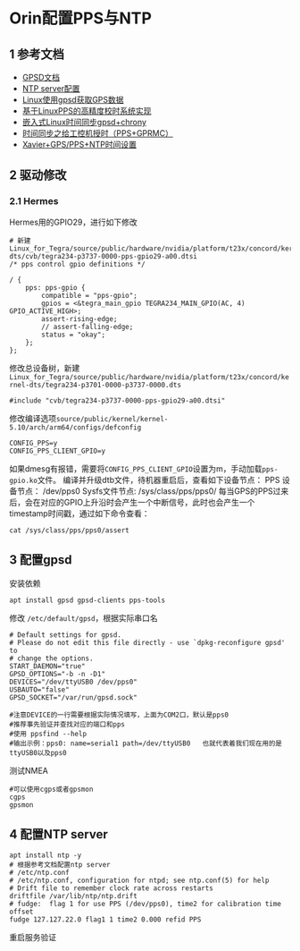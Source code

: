 # Orin配置PPS与NTP
## 1 参考文档
- [GPSD文档](https://gpsd.gitlab.io/gpsd/gpsd.html)
- [NTP server配置](https://blog.csdn.net/enlaihe/article/details/120728557?spm=1001.2014.3001.5506)
- [Linux使用gpsd获取GPS数据](https://blog.csdn.net/yiyu20180729/article/details/136340493?spm=1001.2101.3001.6650.3&utm_medium=distribute.pc_relevant.none-task-blog-2%7Edefault%7EYuanLiJiHua%7EPosition-3-136340493-blog-119249223.235%5Ev43%5Epc_blog_bottom_relevance_base2&depth_1-utm_source=distribute.pc_relevant.none-task-blog-2%7Edefault%7EYuanLiJiHua%7EPosition-3-136340493-blog-119249223.235%5Ev43%5Epc_blog_bottom_relevance_base2&utm_relevant_index=6)
- [基于LinuxPPS的高精度校时系统实现](https://www.doc88.com/p-7478992186790.html?r=1)
- [嵌入式Linux时间同步gpsd+chrony](https://blog.csdn.net/sep4075/article/details/119249223?spm=1001.2014.3001.5506)
- [时间同步之给工控机授时（PPS+GPRMC）](https://blog.csdn.net/m0_46611008/article/details/126289705?utm_medium=distribute.pc_relevant.none-task-blog-2~default~baidujs_baidulandingword~default-8-126289705-blog-120728557.235^v43^pc_blog_bottom_relevance_base2&spm=1001.2101.3001.4242.5&utm_relevant_index=11)
- [Xavier+GPS/PPS+NTP时间设置](https://blog.csdn.net/enlaihe/article/details/120728557?spm=1001.2014.3001.5506)

## 2 驱动修改
### 2.1 Hermes
Hermes用的GPIO29，进行如下修改
```shell
# 新建 Linux_for_Tegra/source/public/hardware/nvidia/platform/t23x/concord/kernel-dts/cvb/tegra234-p3737-0000-pps-gpio29-a00.dtsi
/* pps control gpio definitions */

/ {
    pps: pps-gpio {
        compatible = "pps-gpio";
        gpios = <&tegra_main_gpio TEGRA234_MAIN_GPIO(AC, 4) GPIO_ACTIVE_HIGH>;
        assert-rising-edge;
        // assert-falling-edge;
        status = "okay";
    };
};
```
修改总设备树，新建`Linux_for_Tegra/source/public/hardware/nvidia/platform/t23x/concord/kernel-dts/tegra234-p3701-0000-p3737-0000.dts`
```shell
#include "cvb/tegra234-p3737-0000-pps-gpio29-a00.dtsi"
```
修改编译选项`source/public/kernel/kernel-5.10/arch/arm64/configs/defconfig`
```shell
CONFIG_PPS=y
CONFIG_PPS_CLIENT_GPIO=y
```
如果dmesg有报错，需要将`CONFIG_PPS_CLIENT_GPIO`设置为m，手动加载`pps-gpio.ko`文件。
编译并升级dtb文件，待机器重启后，查看如下设备节点：
PPS 设备节点： /dev/pps0
Sysfs文件节点: /sys/class/pps/pps0/
每当GPS的PPS过来后，会在对应的GPIO上升沿时会产生一个中断信号，此时也会产生一个timestamp时间戳，通过如下命令查看：
```shell
cat /sys/class/pps/pps0/assert
```
## 3 配置gpsd
安装依赖
```shell
apt install gpsd gpsd-clients pps-tools
```
修改 `/etc/default/gpsd`，根据实际串口名
```shell
# Default settings for gpsd.
# Please do not edit this file directly - use `dpkg-reconfigure gpsd' to
# change the options.
START_DAEMON="true"
GPSD_OPTIONS="-b -n -D1"
DEVICES="/dev/ttyUSB0 /dev/pps0"
USBAUTO="false"
GPSD_SOCKET="/var/run/gpsd.sock"

#注意DEVICE的一行需要根据实际情况填写，上面为COM2口，默认是pps0
#推荐事先验证并查找对应的端口和pps
#使用 ppsfind --help
#输出示例：pps0: name=serial1 path=/dev/ttyUSB0   也就代表着我们现在用的是ttyUSB0以及pps0
```
测试NMEA
```shell
#可以使用cgps或者gpsmon
cgps
gpsmon
```



## 4 配置NTP server
```shell
apt install ntp -y
# 根据参考文档配置ntp server
# /etc/ntp.conf
# /etc/ntp.conf, configuration for ntpd; see ntp.conf(5) for help
# Drift file to remember clock rate across restarts
driftfile /var/lib/ntp/ntp.drift
# fudge:  flag 1 for use PPS (/dev/pps0), time2 for calibration time offset
fudge 127.127.22.0 flag1 1 time2 0.000 refid PPS
```
重启服务验证
